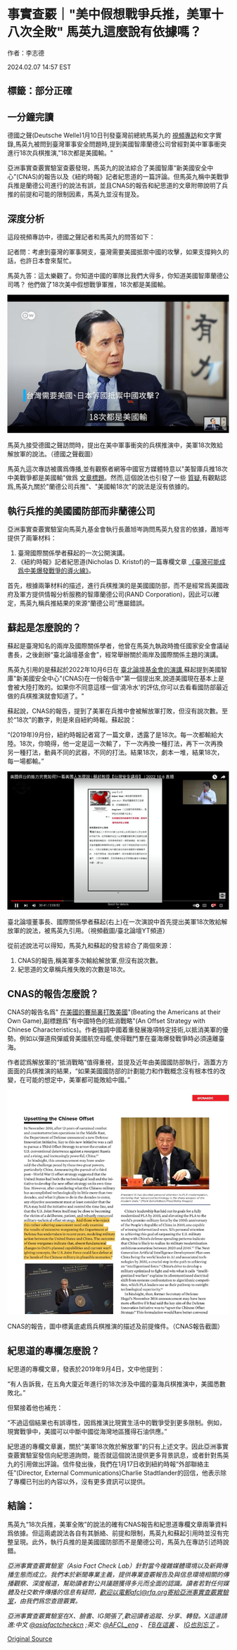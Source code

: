 # 事實查覈｜"美中假想戰爭兵推，美軍十八次全敗" 馬英九這麼說有依據嗎？

作者：李志德

2024.02.07 14:57 EST

## 標籤：部分正確

## 一分鐘完讀

德國之聲(Deutsche Welle)1月10日刊發臺灣前總統馬英九的 [視頻專訪](https://www.dw.com/zh/%E9%A6%AC%E8%8B%B1%E4%B9%9D%E5%B0%B1%E5%85%A9%E5%B2%B8%E9%97%9C%E4%BF%82%E8%80%8C%E8%A8%80%E5%BF%85%E9%A0%88%E7%9B%B8%E4%BF%A1%E7%BF%92%E8%BF%91%E5%B9%B3/a-67934445)和文字實錄,馬英九被問到臺灣軍事安全問題時,提到美國智庫蘭德公司曾經對美中軍事衝突進行18次兵棋推演,"18次都是美國輸。"

亞洲事實查覈實驗室查覈發現，馬英九的說法綜合了美國智庫“新美國安全中心”(CNAS)的報告以及《紐約時報》記者紀思道的一篇評論。但馬英九稱中美戰爭兵推是蘭德公司進行的說法有誤，並且CNAS的報告和紀思道的文章附帶說明了兵推的前提和可能的限制因素，馬英九並沒有提及。

## 深度分析

這段視頻專訪中，德國之聲記者和馬英九的問答如下：

記者問：考慮到臺灣的軍事開支，臺灣需要美國抵禦中國的攻擊，如果支撐夠久的話，也許日本會來幫忙。

馬英九答：這太樂觀了。你知道中國的軍隊比我們大得多，你知道美國智庫蘭德公司嗎？ 他們做了18次美中假想戰爭軍推，18次都是美國輸。

![馬英九接受德國之聲訪問時，提出在美中軍事衝突的兵棋推演中，美軍18次敗給解放軍的說法。（德國之聲截圖）](images/LCWQQGJPC4F777JCNWQOCEIZDU.png)

馬英九接受德國之聲訪問時，提出在美中軍事衝突的兵棋推演中，美軍18次敗給解放軍的說法。（德國之聲截圖）

馬英九這次專訪被廣爲傳播,並有觀察者網等中國官方媒體特意以"美智庫兵推18次中美戰爭都是美國輸"做爲 [文章標題](https://new.qq.com/rain/a/20240110A08GDN00)。然而,這個說法也引發了一些 [質疑](https://www.youtube.com/watch?v=jYBsgnUjo38),有觀點認爲,馬英九關於"蘭德公司兵推"、"美國輸18次"的說法是沒有依據的。

## 執行兵推的美國國防部而非蘭德公司

亞洲事實查覈實驗室向馬英九基金會執行長蕭旭岑詢問馬英九發言的依據，蕭旭岑提供了兩筆材料：

1. 臺灣國際關係學者蘇起的一次公開演講。
2. 《紐約時報》記者紀思道(Nicholas D. Kristof)的一篇專欄文章 [《臺灣可能成爲中美爆發戰爭的導火線》](https://cn.nytimes.com/opinion/20190905/china-taiwan-war/zh-hant/?partner=slack&smid=sl-share)。

首先，根據兩筆材料的描述，進行兵棋推演的是美國國防部，而不是經常爲美國政府及軍方提供情報分析服務的智庫蘭德公司(RAND Corporation)，因此可以確定，馬英九稱兵推結果的來源“蘭德公司”應屬錯誤。

## 蘇起是怎麼說的？

蘇起是臺灣知名的兩岸及國際關係學者，他曾在馬英九執政時擔任國家安全會議祕書長，之後創辦“臺北論壇基金會”，經常舉辦關於兩岸及國際關係主題的演講。

馬英九引用的是蘇起於2022年10月6日在 [臺北論壇基金會的演講](https://youtu.be/3DUkqIlxuLs?t=1818),蘇起提到美國智庫"新美國安全中心"(CNAS)在一份報告中"第一個提出來,說道美國現在基本上是會被大陸打敗的。如果你不同意這樣一個'澆冷水'的評估,你可以去看看國防部最近做的兵棋推演就會知道了。"

蘇起說，CNAS的報告，提到了美軍在兵推中會被解放軍打敗，但沒有說次數。至於“18次”的數字，則是來自紐約時報。蘇起說：

“(2019年)9月份，紐約時報記者寫了一篇文章，透露了是18次。每一次都輸給大陸。18次，你曉得，他一定是這一次輸了，下一次再換一種打法，再下一次再換另一種打法，動員不同的武器，不同的打法。結果18次，劇本一堆，結果18次，每一場都輸。”

![臺北論壇董事長、國際關係學者蘇起(右上)在一次演說中首先提出美軍18次敗給解放軍的說法，被馬英九引用。（視頻截圖/臺北論壇YT頻道）](images/JORDFMDOJZBGJGDH7WUDKJFCP4.png)

臺北論壇董事長、國際關係學者蘇起(右上)在一次演說中首先提出美軍18次敗給解放軍的說法，被馬英九引用。（視頻截圖/臺北論壇YT頻道）

從前述說法可以得知，馬英九和蘇起的發言綜合了兩個來源：

1. CNAS的報告,稱美軍多次輸給解放軍,但沒有說次數。
2. 紀思道的文章稱兵推失敗的次數是18次。

## CNAS的報告怎麼說？

CNAS的報告名爲" [在美國的賽局裏打敗美國](https://s3.us-east-1.amazonaws.com/files.cnas.org/hero/documents/CNAS-Report-Work-Offset-final-B.pdf)"(Beating the Americans at their Own Game),副標題爲"有中國特色的抵消戰略"(An Offset Strategy with Chinese Characteristics)。作者強調中國着重發展幾項特定技術,以抵消美軍的優勢。例如以彈道飛彈威脅美國航空母艦,使得戰鬥羣在臺海爆發戰爭時必須遠離臺海。

作者認爲解放軍的“抵消戰略”值得重視，並提及近年由美國國防部執行，涵蓋方方面面的兵棋推演的結果，“如果美國國防部的計劃能力和作戰概念沒有根本性的改變，在可能的想定中，美軍都可能敗給中國。”

![CNAS的報告，圖中標黃底處爲兵棋推演的描述及前提條件。（CNAS報告截圖）](images/NCAUNXXAVFCVHXZX6MEVGBLCJQ.png)

CNAS的報告，圖中標黃底處爲兵棋推演的描述及前提條件。（CNAS報告截圖）

## 紀思道的專欄怎麼說？

紀思道的專欄文章，發表於2019年9月4日，文中他提到：

“有人告訴我，在五角大廈近年進行的18次涉及中國的臺海兵棋推演中，美國悉數敗北。”

但緊接着他也補充：

“不過這個結果也有誤導性，因爲推演比現實生活中的戰爭受到更多限制。例如，現實戰爭中，美國可以中斷中國從海灣地區獲得石油供應。”

紀思道的專欄文章裏，關於“美軍18次敗於解放軍”的只有上述文字。因此亞洲事實查覈實驗室發信向紀思道詢問，能否就這個說法提供更多背景訊息，或者針對馬英九的引用做出評論。信件發出後，我們在1月17日收到紐約時報“外部聯絡主任”(Director, External Communications)Charlie Stadtlander的回信，他表示除了專欄已刊出的內容以外，沒有更多資訊可以提供。

## 結論：

馬英九“18次兵推，美軍全敗”的說法的確有CNAS報告和紀思道專欄文章兩筆資料爲依據。但這兩處說法各自有其脈絡、前提和限制，馬英九和蘇起引用時並沒有完整呈現。此外，執行兵推的是美國國防部而不是蘭德公司，馬英九在專訪引述時說錯。

*亞洲事實查覈實驗室（Asia Fact Check Lab）針對當今複雜媒體環境以及新興傳播生態而成立。我們本於新聞專業主義，提供專業查覈報告及與信息環境相關的傳播觀察、深度報道，幫助讀者對公共議題獲得多元而全面的認識。讀者若對任何媒體及社交軟件傳播的信息有疑問，歡迎以電郵afcl@rfa.org寄給亞洲事實查覈實驗室，由我們爲您查證覈實。*

*亞洲事實查覈實驗室在X、臉書、IG開張了,歡迎讀者追蹤、分享、轉發。X這邊請進:中文*  [*@asiafactcheckcn*](https://twitter.com/asiafactcheckcn)  *;英文:*  [*@AFCL\_eng*](https://twitter.com/AFCL_eng)  *、*  [*FB在這裏*](https://www.facebook.com/asiafactchecklabcn)  *、*  [*IG也別忘了*](https://www.instagram.com/asiafactchecklab/)  *。*



[Original Source](https://www.rfa.org/mandarin/shishi-hecha/hc-02072024144950.html)